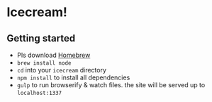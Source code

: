 # Icecream!

## Getting started
- Pls download [Homebrew](http://brew.sh/)
- `brew install node`
- `cd` into your `icecream` directory
- `npm install` to install all dependencies
- `gulp` to run browserify & watch files. the site will be served up to `localhost:1337`
